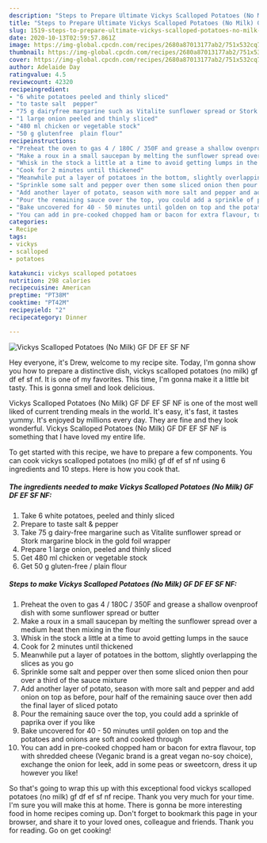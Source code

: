 ```yaml
---
description: "Steps to Prepare Ultimate Vickys Scalloped Potatoes (No Milk) GF DF EF SF NF"
title: "Steps to Prepare Ultimate Vickys Scalloped Potatoes (No Milk) GF DF EF SF NF"
slug: 1519-steps-to-prepare-ultimate-vickys-scalloped-potatoes-no-milk-gf-df-ef-sf-nf
date: 2020-10-13T02:59:57.861Z
image: https://img-global.cpcdn.com/recipes/2680a87013177ab2/751x532cq70/vickys-scalloped-potatoes-no-milk-gf-df-ef-sf-nf-recipe-main-photo.jpg
thumbnail: https://img-global.cpcdn.com/recipes/2680a87013177ab2/751x532cq70/vickys-scalloped-potatoes-no-milk-gf-df-ef-sf-nf-recipe-main-photo.jpg
cover: https://img-global.cpcdn.com/recipes/2680a87013177ab2/751x532cq70/vickys-scalloped-potatoes-no-milk-gf-df-ef-sf-nf-recipe-main-photo.jpg
author: Adelaide Day
ratingvalue: 4.5
reviewcount: 42320
recipeingredient:
- "6 white potatoes peeled and thinly sliced"
- "to taste salt  pepper"
- "75 g dairyfree margarine such as Vitalite sunflower spread or Stork margarine block in the gold foil wrapper"
- "1 large onion peeled and thinly sliced"
- "480 ml chicken or vegetable stock"
- "50 g glutenfree  plain flour"
recipeinstructions:
- "Preheat the oven to gas 4 / 180C / 350F and grease a shallow ovenproof dish with some sunflower spread or butter"
- "Make a roux in a small saucepan by melting the sunflower spread over a medium heat then mixing in the flour"
- "Whisk in the stock a little at a time to avoid getting lumps in the sauce"
- "Cook for 2 minutes until thickened"
- "Meanwhile put a layer of potatoes in the bottom, slightly overlapping the slices as you go"
- "Sprinkle some salt and pepper over then some sliced onion then pour over a third of the sauce mixture"
- "Add another layer of potato, season with more salt and pepper and add onion on top as before, pour half of the remaining sauce over then add the final layer of sliced potato"
- "Pour the remaining sauce over the top, you could add a sprinkle of paprika over if you like"
- "Bake uncovered for 40 - 50 minutes until golden on top and the potatoes and onions are soft and cooked through"
- "You can add in pre-cooked chopped ham or bacon for extra flavour, top with shredded cheese (Veganic brand is a great vegan no-soy choice), exchange the onion for leek, add in some peas or sweetcorn, dress it up however you like!"
categories:
- Recipe
tags:
- vickys
- scalloped
- potatoes

katakunci: vickys scalloped potatoes 
nutrition: 298 calories
recipecuisine: American
preptime: "PT38M"
cooktime: "PT42M"
recipeyield: "2"
recipecategory: Dinner

---
```



![Vickys Scalloped Potatoes (No Milk) GF DF EF SF NF](https://img-global.cpcdn.com/recipes/2680a87013177ab2/751x532cq70/vickys-scalloped-potatoes-no-milk-gf-df-ef-sf-nf-recipe-main-photo.jpg)

Hey everyone, it's Drew, welcome to my recipe site. Today, I'm gonna show you how to prepare a distinctive dish, vickys scalloped potatoes (no milk) gf df ef sf nf. It is one of my favorites. This time, I'm gonna make it a little bit tasty. This is gonna smell and look delicious.

Vickys Scalloped Potatoes (No Milk) GF DF EF SF NF is one of the most well liked of current trending meals in the world. It's easy, it's fast, it tastes yummy. It's enjoyed by millions every day. They are fine and they look wonderful. Vickys Scalloped Potatoes (No Milk) GF DF EF SF NF is something that I have loved my entire life.




To get started with this recipe, we have to prepare a few components. You can cook vickys scalloped potatoes (no milk) gf df ef sf nf using 6 ingredients and 10 steps. Here is how you cook that.

<!--inarticleads1-->

##### The ingredients needed to make Vickys Scalloped Potatoes (No Milk) GF DF EF SF NF:

1. Take 6 white potatoes, peeled and thinly sliced
1. Prepare to taste salt &amp; pepper
1. Take 75 g dairy-free margarine such as Vitalite sunflower spread or Stork margarine block in the gold foil wrapper
1. Prepare 1 large onion, peeled and thinly sliced
1. Get 480 ml chicken or vegetable stock
1. Get 50 g gluten-free / plain flour




<!--inarticleads2-->

##### Steps to make Vickys Scalloped Potatoes (No Milk) GF DF EF SF NF:

1. Preheat the oven to gas 4 / 180C / 350F and grease a shallow ovenproof dish with some sunflower spread or butter
1. Make a roux in a small saucepan by melting the sunflower spread over a medium heat then mixing in the flour
1. Whisk in the stock a little at a time to avoid getting lumps in the sauce
1. Cook for 2 minutes until thickened
1. Meanwhile put a layer of potatoes in the bottom, slightly overlapping the slices as you go
1. Sprinkle some salt and pepper over then some sliced onion then pour over a third of the sauce mixture
1. Add another layer of potato, season with more salt and pepper and add onion on top as before, pour half of the remaining sauce over then add the final layer of sliced potato
1. Pour the remaining sauce over the top, you could add a sprinkle of paprika over if you like
1. Bake uncovered for 40 - 50 minutes until golden on top and the potatoes and onions are soft and cooked through
1. You can add in pre-cooked chopped ham or bacon for extra flavour, top with shredded cheese (Veganic brand is a great vegan no-soy choice), exchange the onion for leek, add in some peas or sweetcorn, dress it up however you like!




So that's going to wrap this up with this exceptional food vickys scalloped potatoes (no milk) gf df ef sf nf recipe. Thank you very much for your time. I'm sure you will make this at home. There is gonna be more interesting food in home recipes coming up. Don't forget to bookmark this page in your browser, and share it to your loved ones, colleague and friends. Thank you for reading. Go on get cooking!
